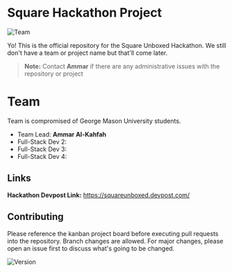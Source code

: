 # Square Hackathon Project

![Team](https://img.shields.io/badge/Yo-Ammar-blue?style=for-the-badge&logo=github)

Yo! This is the official repository for the Square Unboxed Hackathon. We still don't have a team or project name but that'll come later.  
> **Note:** Contact **Ammar** if there are any administrative issues with the repository or project
>
# Team
 Team is compromised of George Mason University students.
* Team Lead: **Ammar Al-Kahfah**
* Full-Stack Dev 2:
* Full-Stack Dev 3:
* Full-Stack Dev 4:

## Links

**Hackathon Devpost Link:** https://squareunboxed.devpost.com/

## Contributing

Please reference the kanban project board before executing pull requests into the repository. Branch changes are allowed. For major changes, please open an issue first to discuss what's going to be changed.

![Version](https://img.shields.io/badge/Version-0.0.1-green?style=flat-square&logo=github)


```
